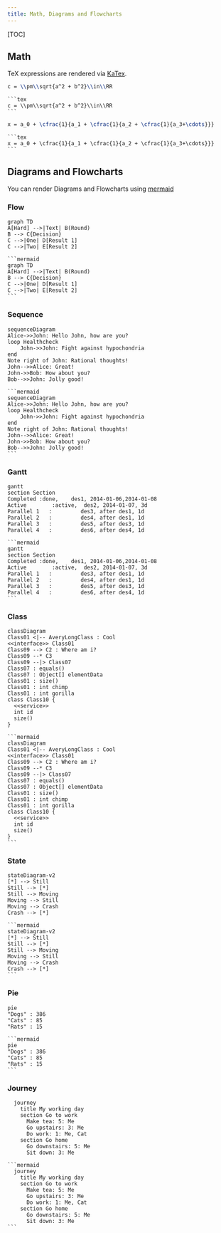```yaml
---
title: Math, Diagrams and Flowcharts
---
```


[TOC]

## Math

TeX expressions are rendered via [KaTex](https://katex.org/).

```tex
c = \\pm\\sqrt{a^2 + b^2}\\in\\RR
```

    ```tex
    c = \\pm\\sqrt{a^2 + b^2}\\in\\RR
    ```


```tex
x = a_0 + \cfrac{1}{a_1 + \cfrac{1}{a_2 + \cfrac{1}{a_3+\cdots}}} 
```

    ```tex
    x = a_0 + \cfrac{1}{a_1 + \cfrac{1}{a_2 + \cfrac{1}{a_3+\cdots}}} 
    ```

## Diagrams and Flowcharts

You can render Diagrams and Flowcharts using [mermaid](https://mermaid-js.github.io/mermaid/#/)

### Flow

```mermaid
graph TD
A[Hard] -->|Text| B(Round)
B --> C{Decision}
C -->|One| D[Result 1]
C -->|Two| E[Result 2]
```

    ```mermaid
    graph TD
    A[Hard] -->|Text| B(Round)
    B --> C{Decision}
    C -->|One| D[Result 1]
    C -->|Two| E[Result 2]
    ```

### Sequence

```mermaid
sequenceDiagram
Alice->>John: Hello John, how are you?
loop Healthcheck
    John->>John: Fight against hypochondria
end
Note right of John: Rational thoughts!
John-->>Alice: Great!
John->>Bob: How about you?
Bob-->>John: Jolly good!
```

    ```mermaid
    sequenceDiagram
    Alice->>John: Hello John, how are you?
    loop Healthcheck
        John->>John: Fight against hypochondria
    end
    Note right of John: Rational thoughts!
    John-->>Alice: Great!
    John->>Bob: How about you?
    Bob-->>John: Jolly good!
    ```

### Gantt

```mermaid
gantt
section Section
Completed :done,    des1, 2014-01-06,2014-01-08
Active        :active,  des2, 2014-01-07, 3d
Parallel 1   :         des3, after des1, 1d
Parallel 2   :         des4, after des1, 1d
Parallel 3   :         des5, after des3, 1d
Parallel 4   :         des6, after des4, 1d
```

    ```mermaid
    gantt
    section Section
    Completed :done,    des1, 2014-01-06,2014-01-08
    Active        :active,  des2, 2014-01-07, 3d
    Parallel 1   :         des3, after des1, 1d
    Parallel 2   :         des4, after des1, 1d
    Parallel 3   :         des5, after des3, 1d
    Parallel 4   :         des6, after des4, 1d
    ```


### Class

```mermaid
classDiagram
Class01 <|-- AveryLongClass : Cool
<<interface>> Class01
Class09 --> C2 : Where am i?
Class09 --* C3
Class09 --|> Class07
Class07 : equals()
Class07 : Object[] elementData
Class01 : size()
Class01 : int chimp
Class01 : int gorilla
class Class10 {
  <<service>>
  int id
  size()
}
```

    ```mermaid
    classDiagram
    Class01 <|-- AveryLongClass : Cool
    <<interface>> Class01
    Class09 --> C2 : Where am i?
    Class09 --* C3
    Class09 --|> Class07
    Class07 : equals()
    Class07 : Object[] elementData
    Class01 : size()
    Class01 : int chimp
    Class01 : int gorilla
    class Class10 {
      <<service>>
      int id
      size()
    }
    ```

### State

```mermaid
stateDiagram-v2
[*] --> Still
Still --> [*]
Still --> Moving
Moving --> Still
Moving --> Crash
Crash --> [*]
```

    ```mermaid
    stateDiagram-v2
    [*] --> Still
    Still --> [*]
    Still --> Moving
    Moving --> Still
    Moving --> Crash
    Crash --> [*]
    ```

### Pie

```mermaid
pie
"Dogs" : 386
"Cats" : 85
"Rats" : 15
```

    ```mermaid
    pie
    "Dogs" : 386
    "Cats" : 85
    "Rats" : 15
    ```

### Journey

```mermaid
  journey
    title My working day
    section Go to work
      Make tea: 5: Me
      Go upstairs: 3: Me
      Do work: 1: Me, Cat
    section Go home
      Go downstairs: 5: Me
      Sit down: 3: Me
```

    ```mermaid
      journey
        title My working day
        section Go to work
          Make tea: 5: Me
          Go upstairs: 3: Me
          Do work: 1: Me, Cat
        section Go home
          Go downstairs: 5: Me
          Sit down: 3: Me
    ```

